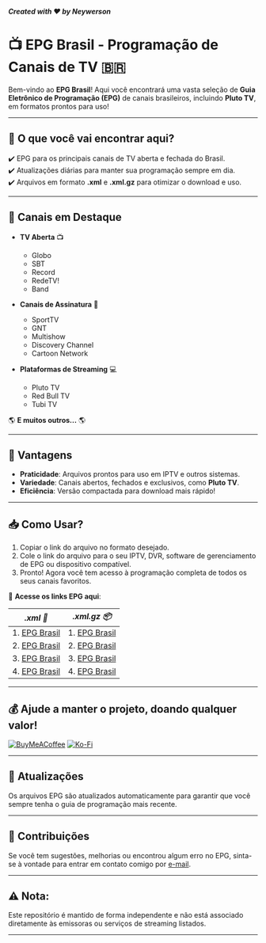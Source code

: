 **_Created with ❤️ by Neywerson_**
# 📺 **EPG Brasil - Programação de Canais de TV** 🇧🇷

Bem-vindo ao **EPG Brasil**! Aqui você encontrará uma vasta seleção de **Guia Eletrônico de Programação (EPG)** de canais brasileiros, incluindo **Pluto TV**, em formatos prontos para uso!

----

## 🔹 **O que você vai encontrar aqui?**
✔️ EPG para os principais canais de TV aberta e fechada do Brasil.  
✔️ Atualizações diárias para manter sua programação sempre em dia.  
✔️ Arquivos em formato **.xml** e **.xml.gz** para otimizar o download e uso.

----

## 🎯 **Canais em Destaque**
- **TV Aberta** 📺
  - Globo
  - SBT
  - Record
  - RedeTV!
  - Band
  
- **Canais de Assinatura** 📡
  - SportTV
  - GNT
  - Multishow
  - Discovery Channel
  - Cartoon Network
  
- **Plataformas de Streaming** 💻
  - Pluto TV
  - Red Bull TV
  - Tubi TV
  
🌎 **E muitos outros...** 🌎
 

----

## 🚀 **Vantagens**
- **Praticidade**: Arquivos prontos para uso em IPTV e outros sistemas.  
- **Variedade**: Canais abertos, fechados e exclusivos, como **Pluto TV**.  
- **Eficiência**: Versão compactada para download mais rápido!

----

## 📥 **Como Usar?**
1. Copiar o link do arquivo no formato desejado.
2. Cole o link do arquivo para o seu IPTV, DVR, software de gerenciamento de EPG ou dispositivo compatível.
3. Pronto! Agora você tem acesso à programação completa de todos os seus canais favoritos. 


🔗 **Acesse os links EPG aqui**:

| _**.xml** 📄_ | _**.xml.gz** 📦_ |
| --- | --- |
|1. [EPG Brasil](https://raw.githubusercontent.com/Neywerson/GuideTV/refs/heads/BR1/guide.xml)|1. [EPG Brasil ](https://raw.githubusercontent.com/Neywerson/GuideTV/refs/heads/BR1/guide.xml.gz)|
|2. [EPG Brasil](https://raw.githubusercontent.com/Neywerson/GuideTV/refs/heads/BR2/mi.tv_br.xml)|2. [EPG Brasil](https://raw.githubusercontent.com/Neywerson/GuideTV/refs/heads/BR2/mi.tv_br.xml.gz)|
|3. [EPG Brasil](https://raw.githubusercontent.com/Neywerson/GuideTV/refs/heads/BR2/meuguia.tv.xml)|3. [EPG Brasil](https://raw.githubusercontent.com/Neywerson/GuideTV/refs/heads/BR2/meuguia.tv.xml.gz)|
|4. [EPG Brasil](https://raw.githubusercontent.com/Neywerson/GuideTV/refs/heads/BR3/guide.xml)|4. [EPG Brasil](https://raw.githubusercontent.com/Neywerson/GuideTV/refs/heads/BR3/guide.xml.gz)|





---

## 💰 Ajude a manter o projeto, doando qualquer valor!
[![BuyMeACoffee](https://img.shields.io/badge/Buy%20Me%20a%20Coffee-ffdd00?style=for-the-badge&logo=buy-me-a-coffee&logoColor=black)](https://buymeacoffee.com/Neywerson) [![Ko-Fi](https://img.shields.io/badge/Ko--fi-F16061?style=for-the-badge&logo=ko-fi&logoColor=white)](https://ko-fi.com/Neywerson) 

---
## 🔄 **Atualizações**

Os arquivos EPG são atualizados automaticamente para garantir que você sempre tenha o guia de programação mais recente.

----

## 🌟 **Contribuições**
Se você tem sugestões, melhorias ou encontrou algum erro no EPG, sinta-se à vontade para entrar em contato comigo por [e-mail](nfdr_nfdr@hotmail.com).

---

## ⚠️ **Nota**:
Este repositório é mantido de forma independente e não está associado diretamente às emissoras ou serviços de streaming listados.

----
